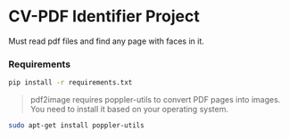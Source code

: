 # CV-PDF Identifier Project

Must read pdf files and find any page with faces in it.


### Requirements

```bash
pip install -r requirements.txt
```

> pdf2image requires poppler-utils to convert PDF pages into images. You need to install it based on your operating system.

```bash
sudo apt-get install poppler-utils
```
